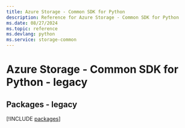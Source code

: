 ```yaml
---
title: Azure Storage - Common SDK for Python
description: Reference for Azure Storage - Common SDK for Python
ms.date: 08/27/2024
ms.topic: reference
ms.devlang: python
ms.service: storage-common
---
```

# Azure Storage - Common SDK for Python - legacy
## Packages - legacy
[!INCLUDE [packages](storage---common-index.md)]